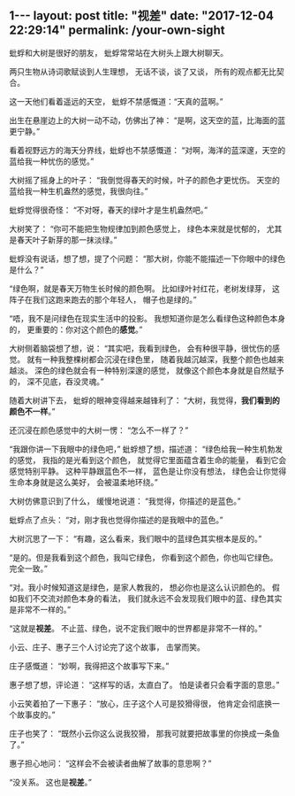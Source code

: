 1---
layout:    post
title:     "视差"
date:      "2017-12-04 22:29:14"
permalink: /your-own-sight
---

蚍蜉和大树是很好的朋友，
蚍蜉常常站在大树头上跟大树聊天。

两只生物从诗词歌赋谈到人生理想，
无话不谈，谈了又谈，
所有的观点都无比契合。

<!--MORE-->

这一天他们看着遥远的天空，
蚍蜉不禁感慨道：“天真的蓝啊。”

出生在悬崖边上的大树一动不动，仿佛出了神：
“是啊，这天空的蓝，比海面的蓝更宁静。”

看着视野远方的海天分界线，蚍蜉也不禁感慨道：
“对啊，海洋的蓝深邃，天空的蓝给我一种忧伤的感觉。”

大树摇了摇身上的叶子：
“我倒觉得春天的时候，叶子的颜色才更忧伤。
天空的蓝给我一种生机盎然的感觉，我很向往。”

蚍蜉觉得很奇怪：
“不对呀，春天的绿叶才是生机盎然吧。”

大树笑了：
“你可不能把生物规律加到颜色感觉上，
绿色本来就是忧郁的，
尤其是春天叶子新芽的那一抹淡绿。”

蚍蜉没有说话，想了想，提了个问题：
“那大树，你能不能描述一下你眼中的绿色是什么？”

“绿色啊，就是春天万物生长时候的颜色啊。
比如绿叶衬红花，老树发绿芽，
这阵子在我们这跑来跑去的那个年轻人，
帽子也是绿的。”

“唔，我不是问绿色在现实生活中的投影。
我想知道你是怎么看绿色这种颜色本身的，
更重要的：你对这个颜色的**感觉**。”

大树侧着脑袋想了想，说：
“其实吧，我看到绿色，
会有种很平静，很忧伤的感觉。
就有一种我整棵树都会沉浸在绿色里，
随着我越沉越深，我整个颜色也越来越淡。
深色的绿色就会有一种特别深邃的感觉，
就像这个颜色本身就是自然赋予的，
深不见底，吞没灵魂。”

随着大树讲下去，
蚍蜉的眼神变得越来越锋利了：
“大树，我觉得，**我们看到的颜色不一样**。”

还沉浸在颜色感觉中的大树一愣：
“怎么不一样了？”

“我跟你讲一下我眼中的绿色吧，”
蚍蜉想了想，描述道：
“绿色给我一种生机勃发的感觉，
我指的是光看到这个颜色，
就觉得它里面蕴含着生命的能量，
看到它会感觉特别平静。
这种平静跟蓝色不一样，
蓝色是让你没有想法，
绿色会让你觉得生命本身就是这么美好，
会被温柔地环绕。”

大树仿佛意识到了什么，
缓慢地说道：
“我觉得，你描述的是蓝色。”

蚍蜉点了点头：
“对，刚才我也觉得你描述的是我眼中的蓝色。”

大树沉思了一下：
“有趣，这么看来，我们眼中的蓝绿色其实根本是反的。”

“是的。但是我看到这个颜色，我叫它绿色，
你看到这个颜色，你也叫它绿色。
完全一致。”

“对。我小时候知道这是绿色，是家人教我的，
想必你也是这么认识颜色的。
假如我们不交流对颜色本身的看法，
我们就永远不会发现我们眼中的蓝、绿色其实是非常不一样的。”

“这就是**视差**。
不止蓝、绿色，说不定我们眼中的世界都是非常不一样的。”

小云、庄子、惠子三个人讨论完了这个故事，
击掌而笑。

庄子感慨道：
“妙啊，我得把这个故事写下来。”

惠子想了想，评论道：
“这样写的话，太直白了。
怕是读者只会看字面的意思。”

小云笑着拍了一下惠子：
“放心，庄子这个人可是狡猾得很，
他肯定会彻底换一个故事皮的。”

庄子也笑了：
“既然小云你这么说我狡猾，
那我可就要把故事里的你换成一条鱼了。”

惠子担心地问：
“这样会不会被读者曲解了故事的意思啊？”

“没关系。
这也是**视差**。”

